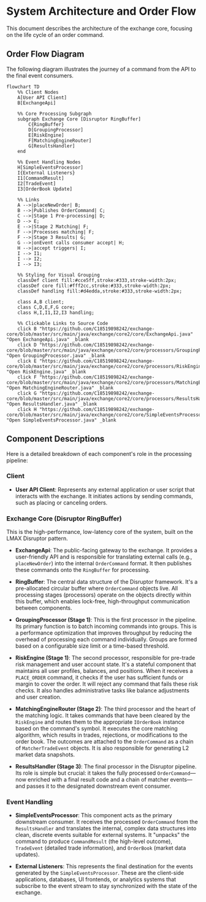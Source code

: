 # System Architecture and Order Flow

This document describes the architecture of the exchange core, focusing on the life cycle of an order command.

## Order Flow Diagram

The following diagram illustrates the journey of a command from the API to the final event consumers.

```mermaid
flowchart TD
    %% Client Nodes
    A[User API Client]
    B[ExchangeApi]

    %% Core Processing Subgraph
    subgraph Exchange Core [Disruptor RingBuffer]
        C{RingBuffer}
        D[GroupingProcessor]
        E[RiskEngine]
        F[MatchingEngineRouter]
        G[ResultsHandler]
    end

    %% Event Handling Nodes
    H[SimpleEventsProcessor]
    I{External Listeners}
    I1[CommandResult]
    I2[TradeEvent]
    I3[OrderBook Update]

    %% Links
    A -->|placeNewOrder| B;
    B -->|Publishes OrderCommand| C;
    C -->|Stage 1 Pre-processing| D;
    D --> E;
    E -->|Stage 2 Matching| F;
    F -->|Processes matching| F;
    F -->|Stage 3 Results| G;
    G -->|onEvent calls consumer accept| H;
    H -->|accept triggers| I;
    I --> I1;
    I --> I2;
    I --> I3;

    %% Styling for Visual Grouping
    classDef client fill:#cce5ff,stroke:#333,stroke-width:2px;
    classDef core fill:#fff2cc,stroke:#333,stroke-width:2px;
    classDef handling fill:#d4edda,stroke:#333,stroke-width:2px;

    class A,B client;
    class C,D,E,F,G core;
    class H,I,I1,I2,I3 handling;

    %% Clickable Links to Source Code
    click B "https://github.com/C18519898242/exchange-core/blob/master/src/main/java/exchange/core2/core/ExchangeApi.java" "Open ExchangeApi.java" _blank
    click D "https://github.com/C18519898242/exchange-core/blob/master/src/main/java/exchange/core2/core/processors/GroupingProcessor.java" "Open GroupingProcessor.java" _blank
    click E "https://github.com/C18519898242/exchange-core/blob/master/src/main/java/exchange/core2/core/processors/RiskEngine.java" "Open RiskEngine.java" _blank
    click F "https://github.com/C18519898242/exchange-core/blob/master/src/main/java/exchange/core2/core/processors/MatchingEngineRouter.java" "Open MatchingEngineRouter.java" _blank
    click G "https://github.com/C18519898242/exchange-core/blob/master/src/main/java/exchange/core2/core/processors/ResultsHandler.java" "Open ResultsHandler.java" _blank
    click H "https://github.com/C18519898242/exchange-core/blob/master/src/main/java/exchange/core2/core/SimpleEventsProcessor.java" "Open SimpleEventsProcessor.java" _blank
```

## Component Descriptions

Here is a detailed breakdown of each component's role in the processing pipeline:

### Client
*   **User API Client**: Represents any external application or user script that interacts with the exchange. It initiates actions by sending commands, such as placing or canceling orders.

### Exchange Core (Disruptor RingBuffer)
This is the high-performance, low-latency core of the system, built on the LMAX Disruptor pattern.

*   **ExchangeApi**: The public-facing gateway to the exchange. It provides a user-friendly API and is responsible for translating external calls (e.g., `placeNewOrder`) into the internal `OrderCommand` format. It then publishes these commands onto the `RingBuffer` for processing.

*   **RingBuffer**: The central data structure of the Disruptor framework. It's a pre-allocated circular buffer where `OrderCommand` objects live. All processing stages (processors) operate on the objects directly within this buffer, which enables lock-free, high-throughput communication between components.

*   **GroupingProcessor (Stage 1)**: This is the first processor in the pipeline. Its primary function is to batch incoming commands into groups. This is a performance optimization that improves throughput by reducing the overhead of processing each command individually. Groups are formed based on a configurable size limit or a time-based threshold.

*   **RiskEngine (Stage 1)**: The second processor, responsible for pre-trade risk management and user account state. It's a stateful component that maintains all user profiles, balances, and positions. When it receives a `PLACE_ORDER` command, it checks if the user has sufficient funds or margin to cover the order. It will reject any command that fails these risk checks. It also handles administrative tasks like balance adjustments and user creation.

*   **MatchingEngineRouter (Stage 2)**: The third processor and the heart of the matching logic. It takes commands that have been cleared by the `RiskEngine` and routes them to the appropriate `IOrderBook` instance based on the command's symbol. It executes the core matching algorithm, which results in trades, rejections, or modifications to the order book. The outcomes are attached to the `OrderCommand` as a chain of `MatcherTradeEvent` objects. It is also responsible for generating L2 market data snapshots.

*   **ResultsHandler (Stage 3)**: The final processor in the Disruptor pipeline. Its role is simple but crucial: it takes the fully processed `OrderCommand`—now enriched with a final result code and a chain of matcher events—and passes it to the designated downstream event consumer.

### Event Handling
*   **SimpleEventsProcessor**: This component acts as the primary downstream consumer. It receives the processed `OrderCommand` from the `ResultsHandler` and translates the internal, complex data structures into clean, discrete events suitable for external systems. It "unpacks" the command to produce `CommandResult` (the high-level outcome), `TradeEvent` (detailed trade information), and `OrderBook` (market data updates).

*   **External Listeners**: This represents the final destination for the events generated by the `SimpleEventsProcessor`. These are the client-side applications, databases, UI frontends, or analytics systems that subscribe to the event stream to stay synchronized with the state of the exchange.
